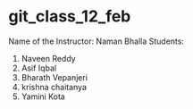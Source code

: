 # git_class_12_feb

Name of the Instructor: Naman Bhalla
Students:

1. Naveen Reddy
2. Asif Iqbal
3. Bharath Vepanjeri
4. krishna chaitanya
5. Yamini Kota
